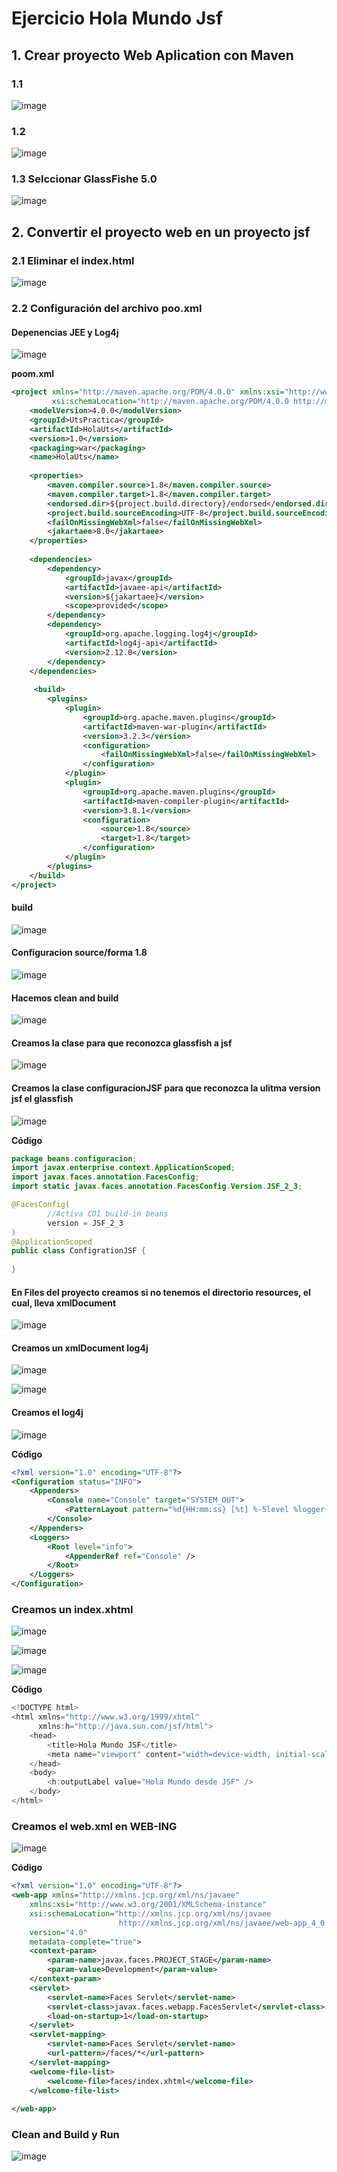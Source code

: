 # Ejercicio Hola Mundo Jsf

## 1. Crear proyecto Web Aplication con Maven

### 1.1

![image](https://user-images.githubusercontent.com/31961588/191160260-c75e4515-e2ee-4e31-bc15-f75e9eab133e.png)


### 1.2

![image](https://user-images.githubusercontent.com/31961588/191160371-80ed0872-45c1-44d5-8a19-114edc64b370.png)

### 1.3 Selccionar GlassFishe 5.0

![image](https://user-images.githubusercontent.com/31961588/191160491-249aae93-13b9-4496-bb46-542125146089.png)

## 2. Convertir el proyecto web en un proyecto jsf

### 2.1 Eliminar el index.html

![image](https://user-images.githubusercontent.com/31961588/191160730-24f69772-9b31-4609-8ad9-9854d5eb2571.png)

### 2.2 Configuración del archivo poo.xml

#### Depenencias JEE y Log4j

![image](https://user-images.githubusercontent.com/31961588/191162149-9fc87bf4-fbb3-4ead-a89f-a8a03b493791.png)

**poom.xml**

```Xml
<project xmlns="http://maven.apache.org/POM/4.0.0" xmlns:xsi="http://www.w3.org/2001/XMLSchema-instance"
         xsi:schemaLocation="http://maven.apache.org/POM/4.0.0 http://maven.apache.org/xsd/maven-4.0.0.xsd">
    <modelVersion>4.0.0</modelVersion>
    <groupId>UtsPractica</groupId>
    <artifactId>HolaUts</artifactId>
    <version>1.0</version>
    <packaging>war</packaging>
    <name>HolaUts</name>
    
    <properties>
        <maven.compiler.source>1.8</maven.compiler.source>
        <maven.compiler.target>1.8</maven.compiler.target>
        <endorsed.dir>${project.build.directory}/endorsed</endorsed.dir>
        <project.build.sourceEncoding>UTF-8</project.build.sourceEncoding>
        <failOnMissingWebXml>false</failOnMissingWebXml>
        <jakartaee>8.0</jakartaee>
    </properties>
    
    <dependencies>
        <dependency>
            <groupId>javax</groupId>
            <artifactId>javaee-api</artifactId>
            <version>${jakartaee}</version>
            <scope>provided</scope>
        </dependency>
        <dependency>
            <groupId>org.apache.logging.log4j</groupId>
            <artifactId>log4j-api</artifactId>
            <version>2.12.0</version>
        </dependency>
    </dependencies>
    
     <build>
        <plugins>
            <plugin>
                <groupId>org.apache.maven.plugins</groupId>
                <artifactId>maven-war-plugin</artifactId>
                <version>3.2.3</version>
                <configuration>
                    <failOnMissingWebXml>false</failOnMissingWebXml>
                </configuration>
            </plugin>
            <plugin>
                <groupId>org.apache.maven.plugins</groupId>
                <artifactId>maven-compiler-plugin</artifactId>
                <version>3.8.1</version>
                <configuration>
                    <source>1.8</source>
                    <target>1.8</target>
                </configuration>
            </plugin>
        </plugins>
    </build>
</project>
```

#### build
  
  ![image](https://user-images.githubusercontent.com/31961588/191162374-37e4636a-3c66-464b-a07d-8bc936824ed7.png)

#### Configuracion source/forma 1.8

![image](https://user-images.githubusercontent.com/31961588/191162496-bfc23651-6927-439e-92c3-66e6424ae655.png)

#### Hacemos clean and build

![image](https://user-images.githubusercontent.com/31961588/191162980-cbae7f85-5bff-45ab-841e-57b313f9af7a.png)

#### Creamos la clase para que reconozca glassfish a jsf

![image](https://user-images.githubusercontent.com/31961588/191163139-273eacee-7dc6-4dae-b4c7-105307d7a20a.png)

#### Creamos la clase configuracionJSF para que reconozca la ulitma version jsf el glassfish

![image](https://user-images.githubusercontent.com/31961588/191163559-cc326eab-7d09-4d99-a9ef-dfc73216b731.png)

**Código**

```Java
package beans.configuracion;
import javax.enterprise.context.ApplicationScoped;
import javax.faces.annotation.FacesConfig;
import static javax.faces.annotation.FacesConfig.Version.JSF_2_3;

@FacesConfig(
        //Activa CDI build-in beans
        version = JSF_2_3
)
@ApplicationScoped
public class ConfigrationJSF {
    
}
```


#### En Files del proyecto creamos si no tenemos el directorio resources, el cual, lleva xmlDocument

![image](https://user-images.githubusercontent.com/31961588/191164169-c87b4983-a2cc-4b6f-97e9-63ab037ac0f8.png)

#### Creamos un xmlDocument log4j

![image](https://user-images.githubusercontent.com/31961588/191164350-f08df8fc-0b66-4e16-a093-711e6d082e8e.png)

![image](https://user-images.githubusercontent.com/31961588/191164470-b2bbb301-3725-4f95-833e-5483145ddcb2.png)

#### Creamos el log4j

![image](https://user-images.githubusercontent.com/31961588/191164712-b53ad6a0-f0d5-4299-b5db-8db09e5685a9.png)

**Código**

```Xml
<?xml version="1.0" encoding="UTF-8"?>
<Configuration status="INFO">
    <Appenders>
        <Console name="Console" target="SYSTEM_OUT">
            <PatternLayout pattern="%d{HH:mm:ss} [%t] %-5level %logger{36} -%msg%n"></PatternLayout>
        </Console>
    </Appenders>
    <Loggers>
        <Root level="info">
            <AppenderRef ref="Console" /> 
        </Root>
    </Loggers>
</Configuration>
```

### Creamos un index.xhtml

![image](https://user-images.githubusercontent.com/31961588/191165256-ea864367-af01-426d-ad9c-3067b1c5113a.png)

![image](https://user-images.githubusercontent.com/31961588/191165435-357215e3-6330-4280-ae36-060b6f8201b3.png)

![image](https://user-images.githubusercontent.com/31961588/191165663-a8c0e5bc-febd-46de-a89d-c1e20880c484.png)

**Código**

```Java
<!DOCTYPE html>
<html xmlns="http://www.w3.org/1999/xhtml"
      xmlns:h="http://java.sun.com/jsf/html">
    <head>
        <title>Hola Mundo JSF</title>
        <meta name="viewport" content="width=device-width, initial-scale=1.0"/>
    </head>
    <body>
        <h:outputLabel value="Hola Mundo desde JSF" />
    </body>
</html>
```

### Creamos el web.xml en WEB-ING

![image](https://user-images.githubusercontent.com/31961588/191165960-631d364b-d69f-4ec8-9229-44504fbe822b.png)

**Código**

```Xml
<?xml version="1.0" encoding="UTF-8"?>
<web-app xmlns="http://xmlns.jcp.org/xml/ns/javaee"
    xmlns:xsi="http://www.w3.org/2001/XMLSchema-instance"
    xsi:schemaLocation="http://xmlns.jcp.org/xml/ns/javaee
                        http://xmlns.jcp.org/xml/ns/javaee/web-app_4_0.xsd"
    version="4.0"
    metadata-complete="true">
    <context-param>
        <param-name>javax.faces.PROJECT_STAGE</param-name>
        <param-value>Development</param-value>
    </context-param>     
    <servlet>
        <servlet-name>Faces Servlet</servlet-name>
        <servlet-class>javax.faces.webapp.FacesServlet</servlet-class>
        <load-on-startup>1</load-on-startup>
    </servlet>
    <servlet-mapping>
        <servlet-name>Faces Servlet</servlet-name>
        <url-pattern>/faces/*</url-pattern>
    </servlet-mapping>
    <welcome-file-list>
        <welcome-file>faces/index.xhtml</welcome-file>
    </welcome-file-list>
    
</web-app>
```

### Clean and Build y Run

![image](https://user-images.githubusercontent.com/31961588/191166675-fe11d5c1-e5fd-41dd-b504-6aa30dbf9750.png)










